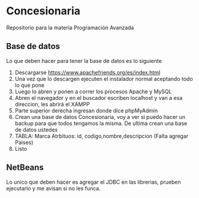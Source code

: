 # Concesionaria
Repositorio para la materia Programación Avanzada

## Base de datos

Lo que deben hacer para tener la base de datos es lo siguiente

1. Descargarse https://www.apachefriends.org/es/index.html
2. Una vez que lo descargen ejecuten el instalador normal aceptando todo lo que pone
3. Luego lo abren y ponen a correr los procesos Apache y MySQL
4. Abren el navegador y en el buscador escriben localhost y van a esa direccion, les abrirá el XAMPP
5. Parte superior derecha ingresan donde dice phpMyAdmin
6. Crean una base de datos Concesionaria, voy a ver si puedo hacer un backup para que todos tengamos la misma. De ultima crean una base de datos ustedes
7. TABLA: Marca Atrbituos: id, codigo,nombre,descripcion (Falta agregar Paises)
8. Listo

## NetBeans

Lo unico que deben hacer es agregar el JDBC en las librerias, prueben ejecutarlo y me avisan si no les funca.
